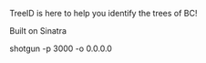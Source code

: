 TreeID is here to help you identify the trees of BC!

Built on Sinatra

shotgun -p 3000 -o 0.0.0.0




